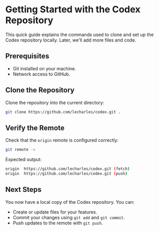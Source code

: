 # Getting Started with the Codex Repository

This quick guide explains the commands used to clone and set up the Codex repository locally. Later, we'll add more files and code.

## Prerequisites

- Git installed on your machine.
- Network access to GitHub.

## Clone the Repository

Clone the repository into the current directory:

```bash
git clone https://github.com/lecharles/codex.git .
```

## Verify the Remote

Check that the `origin` remote is configured correctly:

```bash
git remote -v
```

Expected output:

```bash
origin  https://github.com/lecharles/codex.git (fetch)
origin  https://github.com/lecharles/codex.git (push)
```

## Next Steps

You now have a local copy of the Codex repository. You can:

- Create or update files for your features.
- Commit your changes using `git add` and `git commit`.
- Push updates to the remote with `git push`.